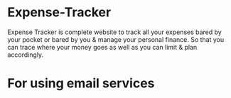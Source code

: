# Expense-Tracker

Expense Tracker is complete website to track all your expenses bared by your pocket or bared by you & manage your personal finance. So that you can trace where your money goes as well as you can limit & plan accordingly.

# For using email services
